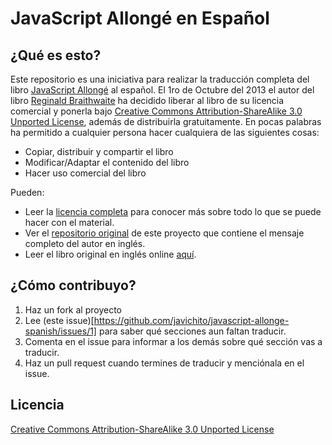 # JavaScript Allongé en Español
## ¿Qué es esto?

Este repositorio es una iniciativa para realizar la traducción completa del libro [JavaScript Allongé](https://leanpub.com/javascript-allonge) al español. El 1ro de Octubre del 2013 el autor del libro [Reginald Braithwaite](https://github.com/raganwald) ha decidido liberar al libro de su licencia comercial y ponerla bajo [Creative Commons Attribution-ShareAlike 3.0 Unported License](http://creativecommons.org/licenses/by-sa/3.0/deed.es), además de distribuirla gratuitamente. En pocas palabras ha permitido a cualquier persona hacer cualquiera de las siguientes cosas:

* Copiar, distribuir y compartir el libro
* Modificar/Adaptar el contenido del libro
* Hacer uso comercial del libro

Pueden:

* Leer la [licencia completa](http://creativecommons.org/licenses/by-sa/3.0/deed.es) para conocer más sobre todo lo que se puede hacer con el material.
* Ver el [repositorio original](https://github.com/raganwald/javascript-allonge) de este proyecto que contiene el mensaje completo del autor en inglés.
* Leer el libro original en inglés online [aquí](https://leanpub.com/javascript-allonge/read).

## ¿Cómo contribuyo?

1. Haz un fork al proyecto
2. Lee (este issue)[https://github.com/javichito/javascript-allonge-spanish/issues/1] para saber qué secciones aun faltan traducir.
3. Comenta en el issue para informar a los demás sobre qué sección vas a traducir.
4. Haz un pull request cuando termines de traducir y menciónala en el issue.

## Licencia

[Creative Commons Attribution-ShareAlike 3.0 Unported License](http://creativecommons.org/licenses/by-sa/3.0/deed.es)